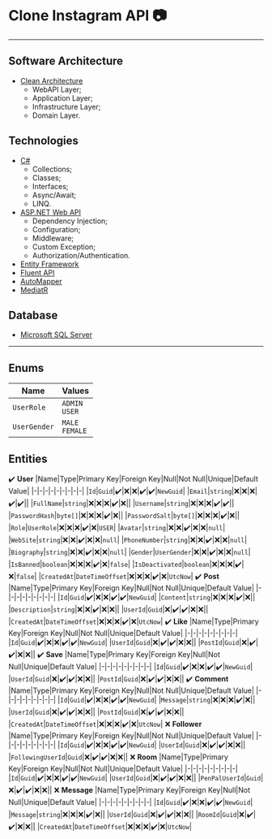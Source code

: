 # Clone Instagram API :camera:
---
## Software Architecture
- [Clean Architecture](https://www.c-sharpcorner.com/article/introduction-to-clean-architecture-and-implementation-with-asp-net-core/#:~:text=Clean%20Architecture%20is%20a%20software,written%20without%20any%20direct%20dependencies.)
    - WebAPI Layer;
    - Application Layer;
    - Infrastructure Layer;
    - Domain Layer.
## Technologies
- [C#](https://docs.microsoft.com/en-us/dotnet/csharp/whats-new/csharp-10)
   - Collections;
   - Classes;
   - Interfaces;
   - Async/Await;
   - LINQ.
- [ASP.NET Web API](https://docs.microsoft.com/en-us/aspnet/web-api/) 
  - Dependency Injection;
  - Configuration;
  - Middleware;
  - Custom Exception;
  - Authorization/Authentication.
- [Entity Framework](https://docs.microsoft.com/en-us/ef/ef6/)
- [Fluent API](https://www.entityframeworktutorial.net/efcore/fluent-api-in-entity-framework-core.aspx)
- [AutoMapper](https://docs.automapper.org/en/stable/Getting-started.html)
- [MediatR](https://github.com/jbogard/MediatR)
## Database
- [Microsoft SQL Server](https://docs.microsoft.com/en-us/sql/?view=sql-server-ver16)
---
## Enums
|Name|Values|
|-|-|
|```UserRole```|```ADMIN```<br/>```USER```|
|```UserGender```|```MALE```<br/>```FEMALE```|
## Entities
:heavy_check_mark: **User**
|Name|Type|Primary Key|Foreign Key|Null|Not Null|Unique|Default Value| 
|-|-|-|-|-|-|-|-|-|
|```Id```|```Guid```|:heavy_check_mark:|:x:|:x:|:heavy_check_mark:|:heavy_check_mark:|```NewGuid```|
|```Email```|```string```|:x:|:x:|:x:|:heavy_check_mark:|:heavy_check_mark:||
|```FullName```|```string```|:x:|:x:|:x:|:heavy_check_mark:|:x:||
|```Username```|```string```|:x:|:x:|:x:|:heavy_check_mark:|:heavy_check_mark:||
|```PasswordHash```|```byte[]```|:x:|:x:|:x:|:heavy_check_mark:|:x:||
|```PasswordSalt```|```byte[]```|:x:|:x:|:x:|:heavy_check_mark:|:x:||
|```Role```|```UserRole```|:x:|:x:|:x:|:heavy_check_mark:|:x:|```USER```|
|```Avatar```|```string```|:x:|:x:|:heavy_check_mark:|:x:|:x:|```null```|
|```WebSite```|```string```|:x:|:x:|:heavy_check_mark:|:x:|:x:|```null```|
|```PhoneNumber```|```string```|:x:|:x:|:heavy_check_mark:|:x:|:x:|```null```|
|```Biography```|```string```|:x:|:x:|:heavy_check_mark:|:x:|:x:|```null```|
|```Gender```|```UserGender```|:x:|:x:|:heavy_check_mark:|:x:|:x:|```null```|
|```IsBanned```|```boolean```|:x:|:x:|:x:|:heavy_check_mark:|:x:|```false```|
|```IsDeactivated```|```boolean```|:x:|:x:|:x:|:heavy_check_mark:|:x:|```false```|
|```CreatedAt```|```DateTimeOffset```|:x:|:x:|:x:|:heavy_check_mark:|:x:|```UtcNow```|
:heavy_check_mark: **Post**
|Name|Type|Primary Key|Foreign Key|Null|Not Null|Unique|Default Value|
|-|-|-|-|-|-|-|-|-|
|```Id```|```Guid```|:heavy_check_mark:|:x:|:x:|:heavy_check_mark:|:heavy_check_mark:|```NewGuid```|
|```Content```|```string```|:x:|:x:|:x:|:heavy_check_mark:|:x:||
|```Description```|```string```|:x:|:x:|:heavy_check_mark:|:x:|:x:||
|```UserId```|```Guid```|:x:|:heavy_check_mark:|:heavy_check_mark:|:x:|:x:||
|```CreatedAt```|```DateTimeOffset```|:x:|:x:|:x:|:heavy_check_mark:|:x:|```UtcNow```|
:heavy_check_mark: **Like**
|Name|Type|Primary Key|Foreign Key|Null|Not Null|Unique|Default Value|
|-|-|-|-|-|-|-|-|-|
|```Id```|```Guid```|:heavy_check_mark:|:x:|:x:|:heavy_check_mark:|:heavy_check_mark:|```NewGuid```|
|```UserId```|```Guid```|:x:|:heavy_check_mark:|:heavy_check_mark:|:x:|:x:||
|```PostId```|```Guid```|:x:|:heavy_check_mark:|:heavy_check_mark:|:x:|:x:||
:heavy_check_mark: **Save**
|Name|Type|Primary Key|Foreign Key|Null|Not Null|Unique|Default Value|
|-|-|-|-|-|-|-|-|-|
|```Id```|```Guid```|:heavy_check_mark:|:x:|:x:|:heavy_check_mark:|:heavy_check_mark:|```NewGuid```|
|```UserId```|```Guid```|:x:|:heavy_check_mark:|:heavy_check_mark:|:x:|:x:||
|```PostId```|```Guid```|:x:|:heavy_check_mark:|:heavy_check_mark:|:x:|:x:||
:heavy_check_mark: **Comment**
|Name|Type|Primary Key|Foreign Key|Null|Not Null|Unique|Default Value|
|-|-|-|-|-|-|-|-|-|
|```Id```|```Guid```|:heavy_check_mark:|:x:|:x:|:heavy_check_mark:|:heavy_check_mark:|```NewGuid```|
|```Message```|```string```|:x:|:x:|:x:|:heavy_check_mark:|:x:||
|```UserId```|```Guid```|:x:|:heavy_check_mark:|:heavy_check_mark:|:x:|:x:||
|```PostId```|```Guid```|:x:|:heavy_check_mark:|:heavy_check_mark:|:x:|:x:||
|```CreatedAt```|```DateTimeOffset```|:x:|:x:|:x:|:heavy_check_mark:|:x:|```UtcNow```|
:x: **Follower**
|Name|Type|Primary Key|Foreign Key|Null|Not Null|Unique|Default Value|
|-|-|-|-|-|-|-|-|-|
|```Id```|```Guid```|:heavy_check_mark:|:x:|:x:|:heavy_check_mark:|:heavy_check_mark:|```NewGuid```|
|```UserId```|```Guid```|:x:|:heavy_check_mark:|:heavy_check_mark:|:x:|:x:||
|```FollowingUserId```|```Guid```|:x:|:heavy_check_mark:|:heavy_check_mark:|:x:|:x:||
:x: **Room**
|Name|Type|Primary Key|Foreign Key|Null|Not Null|Unique|Default Value|
|-|-|-|-|-|-|-|-|-|
|```Id```|```Guid```|:heavy_check_mark:|:x:|:x:|:heavy_check_mark:|:heavy_check_mark:|```NewGuid```|
|```UserId```|```Guid```|:x:|:heavy_check_mark:|:heavy_check_mark:|:x:|:x:||
|```PenPalUserId```|```Guid```|:x:|:heavy_check_mark:|:heavy_check_mark:|:x:|:x:||
:x: **Message**
|Name|Type|Primary Key|Foreign Key|Null|Not Null|Unique|Default Value|
|-|-|-|-|-|-|-|-|-|
|```Id```|```Guid```|:heavy_check_mark:|:x:|:x:|:heavy_check_mark:|:heavy_check_mark:|```NewGuid```|
|```Message```|```string```|:x:|:x:|:x:|:heavy_check_mark:|:x:||
|```UserId```|```Guid```|:x:|:heavy_check_mark:|:heavy_check_mark:|:x:|:x:||
|```RoomId```|```Guid```|:x:|:heavy_check_mark:|:heavy_check_mark:|:x:|:x:||
|```CreatedAt```|```DateTimeOffset```|:x:|:x:|:x:|:heavy_check_mark:|:x:|```UtcNow```|